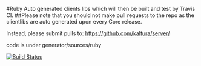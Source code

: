 #Ruby Auto generated clients libs which will then be built and test by Travis CI. 
##Please note that you should not make pull requests to the repo as the clientlibs are auto generated upon every Core release.

Instead, please submit pulls to:
https://github.com/kaltura/server/

code is under generator/sources/ruby

[![Build Status](https://travis-ci.org/kaltura/KalturaGeneratedAPIClientsRuby.svg?branch=master)](https://travis-ci.org/kaltura/KalturaGeneratedAPIClientsRuby)
